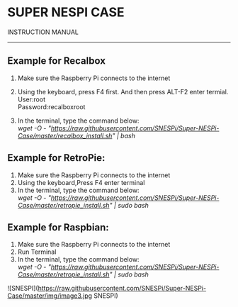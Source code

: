 SUPER  NESPI CASE
===
INSTRUCTION MANUAL
***
Example for Recalbox
---
1. Make sure the Raspberry Pi connects to the internet
2. Using the keyboard, press F4 first. And then press ALT-F2 enter termial.<br>
User:root<br>
Password:recalboxroot

3. In the terminal, type the  command below:<br>
*wget -O - "https://raw.githubusercontent.com/SNESPi/Super-NESPi-Case/master/recalbox_install.sh" | bash*

Example for RetroPie:
---
1. Make sure the Raspberry Pi connects to the internet
2. Using the keyboard,Press F4 enter terminal
3. In the terminal, type the  command below:<br>
*wget -O - "https://raw.githubusercontent.com/SNESPi/Super-NESPi-Case/master/retropie_install.sh" | sudo bash*

Example for Raspbian:
---
1. Make sure the Raspberry Pi connects to the internet
2. Run Terminal
3. In the terminal, type the  command below:<br>
*wget -O - "https://raw.githubusercontent.com/SNESPi/Super-NESPi-Case/master/retropie_install.sh" | sudo bash*

![SNESPI](https://raw.githubusercontent.com/SNESPi/Super-NESPi-Case/master/img/image3.jpg SNESPI)
